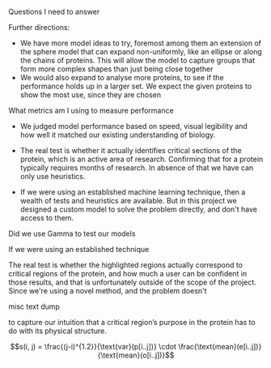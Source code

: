 Questions I need to answer

Further directions:
 - We have more model ideas to try, foremost among them an extension of the sphere model that can expand non-uniformly, like an ellipse or along the chains of proteins. This will allow the model to capture groups that form more complex shapes than just being close together 
 - We would also expand to analyse more proteins, to see if the performance holds up in a larger set. We expect the given proteins to show the most use, since they are chosen 



What metrics am I using to measure performance
 - We judged model performance based on speed, visual legibility and how well it matched our existing understanding of biology.

 - The real test is whether it actually identifies critical sections of the protein, which is an active area of research. Confirming that for a protein typically requires months of research. In absence of that we have can only use heuristics.

 - If we were using an established machine learning technique, then a wealth of tests and heuristics are available. But in this project we designed a custom model to solve the problem directly, and don't have access to them. 



Did we use Gamma to test our models



 If we were using an established technique
 
 The real test is whether the highlighted regions actually correspond to critical regions of the protein, and how much a user can be confident in those results, and that is unfortunately outside of the scope of the project. 
 Since we're using a novel method, and the problem doesn't






misc text dump

to capture our intuition that a critical region’s purpose in the protein has to do with its physical structure. 

$$s(i, j) = \frac{(j-i)^{1.2}}{\text{var}(p[i..j])} \cdot \frac{\text{mean}(e[i..j])}{\text{mean}(o[i..j])}$$